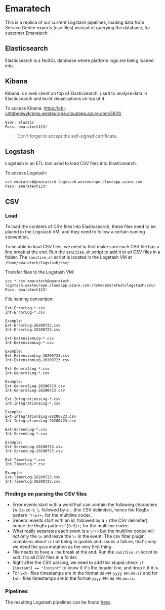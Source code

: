 # Emaratech

This is a replica of our current Logstash pipelines, loading data from Service Center exports (csv files) instead of querying the database, for customer Emaratech.

## Elasticsearch

Elasticsearch is a NoSQL database where platform logs are being loaded into.

## Kibana

Kibana is a web client on top of Elasticsearch, used to analyse data in Elasticsearch and build visualisations on top of it.

To access Kibana: https://kb-uhtdbeowykmmo.westeurope.cloudapp.azure.com:5601/
```
User: elastic
Pass: emaratech123!
```
> Don't forget to accept the self-signed certificate.

## Logstash

Logstash is an ETL tool used to load CSV files into Elasticsearch.

To access Logstash:
```
ssh emaratech@emaratech-logstash.westeurope.cloudapp.azure.com
Pass: emaratech123!
```

## CSV

### Load

To load the contents of CSV files into Elasticsearch, these files need to be placed in the Logstash VM, and they need to follow a certain naming convention.

To be able to load CSV files, we need to first make sure each CSV file has a line break at the end. Run the `sanitise.sh` script to add it to all CSV files in a folder. The `sanitise.sh` script is located in the Logstash VM at `/home/emaratech/logstash/csv/`.

Transfer files to the Logstash VM:
```
scp *.csv emaratech@emaratech-logstash.westeurope.cloudapp.azure.com:/home/emaratech/logstash/csv/
Pass: emaratech123!
```

File naming convention:

```
Ext-ErrorLog-*.csv
Int-ErrorLog-*.csv

Example:
Ext-ErrorLog-20200723.csv
Int-ErrorLog-20200723.csv
```

```
Ext-ExtensionLog-*.csv
Int-ExtensionLog-*.csv

Example:
Ext-ExtensionLog-20200723.csv
Int-ExtensionLog-20200723.csv
```

```
Ext-GeneralLog-*.csv
Int-GeneralLog-*.csv

Example:
Ext-GeneralLog-20200723.csv
Int-GeneralLog-20200723.csv
```

```
Ext-IntegrationsLog-*.csv
Int-IntegrationsLog-*.csv

Example:
Ext-IntegrationsLog-20200723.csv
Int-IntegrationsLog-20200723.csv
```

```
Ext-ScreenLog-*.csv
Int-ScreenLog-*.csv

Example:
Ext-ScreenLog-20200723.csv
Int-ScreenLog-20200723.csv
```

```
Ext-TimerLog-*.csv
Int-TimerLog-*.csv

Example:
Ext-TimerLog-20200723.csv
Int-TimerLog-20200723.csv
```

### Findings on parsing the CSV files

* Error events start with a word that can contain the following characters `[A-Za-z0-9_]`, followed by a `;` (the CSV delimiter), hence the RegEx pattern `^(\w)+;` for the multiline codec.
* General events start with an id, followed by a `;` (the CSV delimiter), hence the RegEx pattern `^[0-9]+;` for the multiline codec.
* What really separates each event is a `\r\n` but the multiline codec will _eat_ only the `\n` and leave the `\r` in the event. The csv filter plugin complains about `\r` not being in quotes and issues a failure, that's why we need the `gsub` mutation as the very first thing.
* File needs to have a line break at the end. Run the `sanitise.sh` script to add it to all CSV files in a folder.
* Right after the CSV parsing, we need to add this stupid check `if [instant] == "Instant"` to know if it's the header line, and drop it if it is.
* For `Ext-` files timestamps are in the format `dd-MM-yyyy HH:mm:ss` and for `Int-` files timestamps are in the format `yyyy-MM-dd HH:mm:ss`.

### Pipelines

The resulting Logstash pipelines can be found [here](https://github.com/OutSystems/outsystems-elastic-integration-private/tree/master/logstash/pipelines/emaratech).
